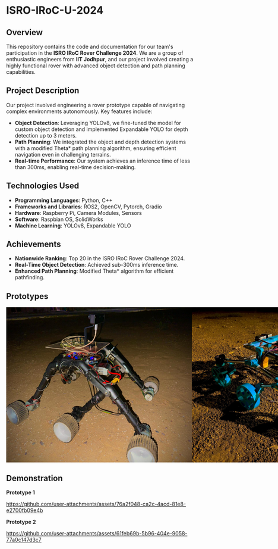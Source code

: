 # ISRO-IRoC-U-2024

## Overview

This repository contains the code and documentation for our team's participation in the **ISRO IRoC Rover Challenge 2024**. We are a group of enthusiastic engineers from **IIT Jodhpur**, and our project involved creating a highly functional rover with advanced object detection and path planning capabilities. 

## Project Description

Our project involved engineering a rover prototype capable of navigating complex environments autonomously. Key features include:

- **Object Detection**: Leveraging YOLOv8, we fine-tuned the model for custom object detection and implemented Expandable YOLO for depth detection up to 3 meters.
- **Path Planning**: We integrated the object and depth detection systems with a modified Theta* path planning algorithm, ensuring efficient navigation even in challenging terrains.
- **Real-time Performance**: Our system achieves an inference time of less than 300ms, enabling real-time decision-making.

## Technologies Used

- **Programming Languages**: Python, C++
- **Frameworks and Libraries**: ROS2, OpenCV, Pytorch, Gradio
- **Hardware**: Raspberry Pi, Camera Modules, Sensors
- **Software**: Raspbian OS, SolidWorks
- **Machine Learning**: YOLOv8, Expandable YOLO

## Achievements

- **Nationwide Ranking**: Top 20 in the ISRO IRoC Rover Challenge 2024.
- **Real-Time Object Detection**: Achieved sub-300ms inference time.
- **Enhanced Path Planning**: Modified Theta* algorithm for efficient pathfinding.

## Prototypes

<div style="display: flex; justify-content: space-around;">
  <img src="image/Prototype_1_2.jpg" width="500" />
  <img src="image/Prototype_2.jpg" width="500" />
</div>

## Demonstration

**Prototype 1**


https://github.com/user-attachments/assets/76a2f048-ca2c-4acd-81e8-e2700fb09e4b



**Prototype 2**

https://github.com/user-attachments/assets/61feb69b-5b96-404e-9058-77a0c147d3c7


